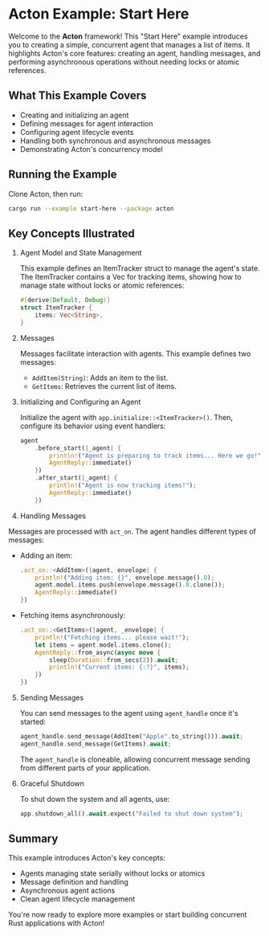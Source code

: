 # Acton Example: Start Here

Welcome to the **Acton** framework! This "Start Here" example introduces you to creating a simple, concurrent agent that
manages a list of items. It highlights Acton's core features: creating an agent, handling messages, and performing
asynchronous operations without needing locks or atomic references.

## What This Example Covers

- Creating and initializing an agent
- Defining messages for agent interaction
- Configuring agent lifecycle events
- Handling both synchronous and asynchronous messages
- Demonstrating Acton's concurrency model

## Running the Example

Clone Acton, then run:

```bash
cargo run --example start-here --package acton
```

## Key Concepts Illustrated

1. Agent Model and State Management

   This example defines an ItemTracker struct to manage the agent's state. The ItemTracker contains a Vec<String> for
   tracking items, showing how to manage state without locks or atomic references:

   ```rust
   #[derive(Default, Debug)]
   struct ItemTracker {
       items: Vec<String>,
   }
   ```

2. Messages

   Messages facilitate interaction with agents. This example defines two messages:
    - `AddItem(String)`: Adds an item to the list.
    - `GetItems`: Retrieves the current list of items.

3. Initializing and Configuring an Agent

   Initialize the agent with `app.initialize::<ItemTracker>()`. Then, configure its behavior using event handlers:

   ```rust
   agent
       .before_start(|_agent| {
           println!("Agent is preparing to track items... Here we go!");
           AgentReply::immediate()
       })
       .after_start(|_agent| {
           println!("Agent is now tracking items!");
           AgentReply::immediate()
       })
   ```

4. Handling Messages

Messages are processed with `act_on`. The agent handles different types of messages:

- Adding an item:

  ```rust
  .act_on::<AddItem>(|agent, envelope| {
      println!("Adding item: {}", envelope.message().0);
      agent.model.items.push(envelope.message().0.clone());
      AgentReply::immediate()
  })
  ```

- Fetching items asynchronously:

  ```rust
  .act_on::<GetItems>(|agent, _envelope| {
      println!("Fetching items... please wait!");
      let items = agent.model.items.clone();
      AgentReply::from_async(async move {
          sleep(Duration::from_secs(2)).await;
          println!("Current items: {:?}", items);
      })
  })
  ```

5. Sending Messages

   You can send messages to the agent using `agent_handle` once it's started:

   ```rust
   agent_handle.send_message(AddItem("Apple".to_string())).await;
   agent_handle.send_message(GetItems).await;
   ```

   The `agent_handle` is cloneable, allowing concurrent message sending from different parts of your application.

6. Graceful Shutdown

   To shut down the system and all agents, use:

   ```rust
   app.shutdown_all().await.expect("Failed to shut down system");
   ```

## Summary

This example introduces Acton's key concepts:

- Agents managing state serially without locks or atomics
- Message definition and handling
- Asynchronous agent actions
- Clean agent lifecycle management

You're now ready to explore more examples or start building concurrent Rust applications with Acton!
